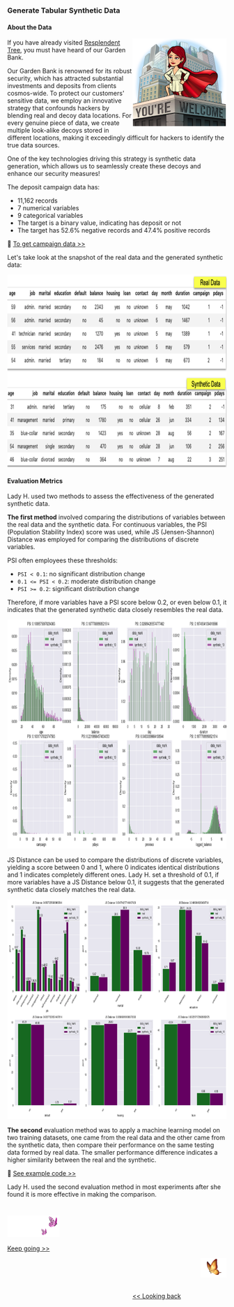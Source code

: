 ### Generate Tabular Synthetic Data

#### About the Data

<p>
<img align="right" src="https://github.com/lady-h-world/My_Garden/blob/main/images/lady_heart_manga/safe_bank.png" width="216" height="202" />
  
If you have already visited [Resplendent Tree][2], you must have heard of our Garden Bank.

Our Garden Bank is renowned for its robust security, which has attracted substantial investments and deposits from clients cosmos-wide. To protect our customers' sensitive data, we employ an innovative strategy that confounds hackers by blending real and decoy data locations. For every genuine piece of data, we create multiple look-alike decoys stored in different locations, making it exceedingly difficult for hackers to identify the true data sources.

One of the key technologies driving this strategy is synthetic data generation, which allows us to seamlessly create these decoys and enhance our security measures!
</p>

The deposit campaign data has:
* 11,162 records
* 7 numerical variables
* 9 categorical variables
* The target is a binary value, indicating has deposit or not
* The target has 52.6% negative records and 47.4% positive records

🌻 [To get campaign data >>][3] 

Let's take look at the snapshot of the real data and the generated synthetic data:

<img src="https://github.com/lady-h-world/My_Garden/blob/main/images/Secret_Guest_images/real_vs_syn.png" width="931" height="441" />


#### Evaluation Metrics
Lady H. used two methods to assess the effectiveness of the generated synthetic data.

<b>The first method</b> involved comparing the distributions of variables between the real data and the synthetic data. For continuous variables, the PSI (Population Stability Index) score was used, while JS (Jensen-Shannon) Distance was employed for comparing the distributions of discrete variables.

PSI often employees these thresholds:
* `PSI < 0.1`: no significant distribution change
* `0.1 <= PSI < 0.2`: moderate distribution change
* `PSI >= 0.2`: significant distribution change

Therefore, if more variables have a PSI score below 0.2, or even below 0.1, it indicates that the generated synthetic data closely resembles the real data.

<img src="https://github.com/lady-h-world/My_Garden/blob/main/images/Secret_Guest_images/continuous_dist_comp.png" width="996" height="525" />

JS Distance can be used to compare the distributions of discrete variables, yielding a score between 0 and 1, where 0 indicates identical distributions and 1 indicates completely different ones. Lady H. set a threshold of 0.1, if more variables have a JS Distance below 0.1, it suggests that the generated synthetic data closely matches the real data.

<img src="https://github.com/lady-h-world/My_Garden/blob/main/images/Secret_Guest_images/discrete_dist_comp.png" width="908" height="503" />

<b>The second</b> evaluation method was to apply a machine learning model on two training datasets, one came from the real data and the other came from the synthetic data, then compare their performance on the same testing data formed by real data. The smaller performance difference indicates a higher similarity between the real and the synthetic.

🌻 [See example code >>][4] 

Lady H. used the second evaluation method in most experiments after she found it is more effective in making the comparison.

#
<p align="left">
<img src="https://github.com/lady-h-world/My_Garden/blob/main/images/follow_us.png" width="120" height="50" />
</p>

[Keep going >>][5]

<p align="right">
<img src="https://github.com/lady-h-world/My_Garden/blob/main/images/going_back.png" width="60" height="44" />
</p>

&nbsp;&nbsp;&nbsp;&nbsp;&nbsp;&nbsp;&nbsp;&nbsp;&nbsp;&nbsp;&nbsp;&nbsp;&nbsp;&nbsp;&nbsp;&nbsp;&nbsp;&nbsp;&nbsp;&nbsp;&nbsp;&nbsp;&nbsp;&nbsp;&nbsp;&nbsp;&nbsp;&nbsp;&nbsp;&nbsp;&nbsp;&nbsp;&nbsp;&nbsp;&nbsp;&nbsp;&nbsp;&nbsp;&nbsp;&nbsp;&nbsp;&nbsp;&nbsp;&nbsp;&nbsp;&nbsp;&nbsp;&nbsp;&nbsp;&nbsp;&nbsp;&nbsp;&nbsp;&nbsp;&nbsp;&nbsp;&nbsp;&nbsp;&nbsp;&nbsp;&nbsp;&nbsp;&nbsp;&nbsp;&nbsp;&nbsp;&nbsp;&nbsp;&nbsp;&nbsp;&nbsp;&nbsp;&nbsp;&nbsp;&nbsp;&nbsp;&nbsp;&nbsp;&nbsp;&nbsp;&nbsp;&nbsp;&nbsp;&nbsp;&nbsp;&nbsp;&nbsp;&nbsp;&nbsp;&nbsp;&nbsp;&nbsp;&nbsp;&nbsp;&nbsp;&nbsp;&nbsp;&nbsp;&nbsp;&nbsp;&nbsp;&nbsp;&nbsp;&nbsp;&nbsp;&nbsp;&nbsp;&nbsp;&nbsp;&nbsp;&nbsp;&nbsp;&nbsp;&nbsp;&nbsp;&nbsp;&nbsp;&nbsp;&nbsp;&nbsp;&nbsp;&nbsp;&nbsp;&nbsp;&nbsp;&nbsp;&nbsp;&nbsp;&nbsp;&nbsp;&nbsp;&nbsp;&nbsp;&nbsp;&nbsp;&nbsp;&nbsp;&nbsp;&nbsp;&nbsp;&nbsp;&nbsp;&nbsp;&nbsp;&nbsp;&nbsp;&nbsp;&nbsp;&nbsp;&nbsp;&nbsp;&nbsp;&nbsp;&nbsp;&nbsp;&nbsp;&nbsp;&nbsp;&nbsp;&nbsp;&nbsp;&nbsp;&nbsp;&nbsp;&nbsp;&nbsp;&nbsp;&nbsp;&nbsp;&nbsp;&nbsp;&nbsp;&nbsp;&nbsp;&nbsp;&nbsp;&nbsp;&nbsp;&nbsp;&nbsp;&nbsp;&nbsp;&nbsp;&nbsp;&nbsp;&nbsp;&nbsp;&nbsp;&nbsp;&nbsp;&nbsp;&nbsp;&nbsp;&nbsp;&nbsp;&nbsp;&nbsp;&nbsp;&nbsp;&nbsp;&nbsp;[<< Looking back][6]


[1]:https://github.com/lady-h-world/My_Garden/blob/main/reading_pages/Resplendent_Tree/corr1.md#about-the-data
[2]:https://github.com/lady-h-world/My_Garden/blob/main/reading_pages/Resplendent_Tree/about_resplendent_tree.md
[3]:https://github.com/lady-h-world/My_Garden/blob/main/code/crystal_ball/data_collector/generate_campaign.ipynb
[4]:https://github.com/lady-h-world/My_Garden/blob/main/code/secret_guest/syn_data_exps/syn_ctgan.ipynb
[5]:https://github.com/lady-h-world/My_Garden/blob/main/reading_pages/Secret_Guest/tgans6.md
[6]:https://github.com/lady-h-world/My_Garden/blob/main/reading_pages/Secret_Guest/tgans4.md